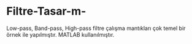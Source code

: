 # Filtre-Tasar-m-
Low-pass, Band-pass, High-pass filtre çalışma mantıkları çok temel bir örnek ile yapılmıştır. MATLAB kullanılmıştır.

